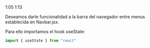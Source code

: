 1:05 1:13

Deseamos darle funcionalidad a la barra del navegador entre menus establecida en Navbar.jsx.

Para ello importamos el hook useState:

```javascript
import { useState } from "react"
```
